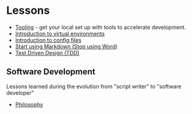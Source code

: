 # Lessons

* [Tooling](tooling.md) - get your local set up with tools to accelerate development.
* [Introduction to virtual environments](virtual-environments.md)
* [Introduction to config files](config-files.md)
* [Start using Markdown (Stop using Word)](markdown.md)
* [Test Driven Design (TDD)](tdd.md)

## Software Development

Lessons learned during the evolution from "script writer" to "software developer"

* [Philosophy](philosophy.md)

